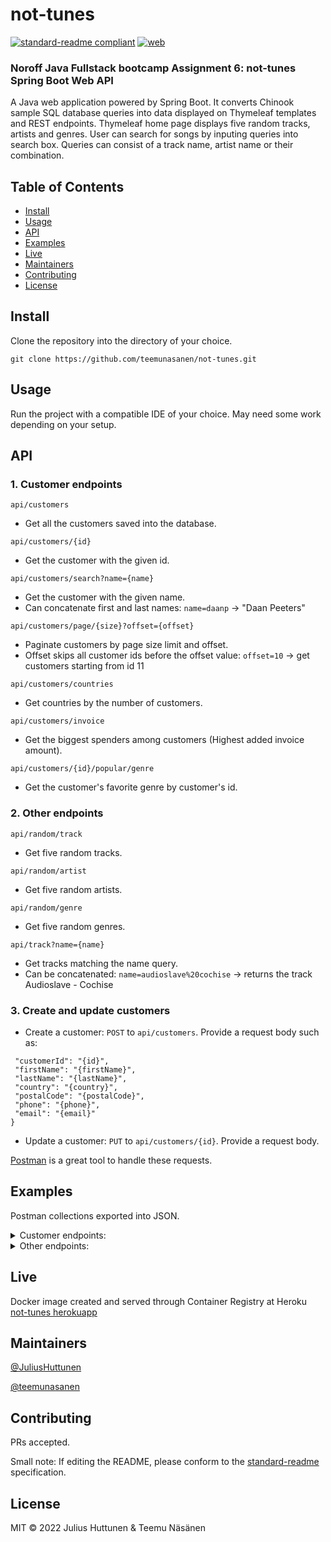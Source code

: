 # not-tunes

[![standard-readme compliant](https://img.shields.io/badge/standard--readme-OK-green.svg?style=flat-square)](https://github.com/RichardLitt/standard-readme)
[![web](https://img.shields.io/static/v1?logo=icloud&message=Online&label=web&color=success)](https://not-tunes.herokuapp.com/)

### Noroff Java Fullstack bootcamp Assignment 6: not-tunes Spring Boot Web API

A Java web application powered by Spring Boot. It converts Chinook sample SQL database queries into data displayed on Thymeleaf templates and REST endpoints. Thymeleaf home page displays five random tracks, artists and genres. User can search for songs by inputing queries into search box. Queries can consist of a track name, artist name or their combination.

## Table of Contents

- [Install](#install)
- [Usage](#usage)
- [API](#api)
- [Examples](#examples)
- [Live](#live)
- [Maintainers](#maintainers)
- [Contributing](#contributing)
- [License](#license)

## Install

Clone the repository into the directory of your choice.

```
git clone https://github.com/teemunasanen/not-tunes.git
```

## Usage

Run the project with a compatible IDE of your choice. May need some work depending on your setup.

## API

### 1. Customer endpoints

```
api/customers
```
- Get all the customers saved into the database.

```
api/customers/{id}
```
- Get the customer with the given id.

```
api/customers/search?name={name}
```
- Get the customer with the given name.
- Can concatenate first and last names: ``name=daanp`` -> "Daan Peeters"

```
api/customers/page/{size}?offset={offset}
```
- Paginate customers by page size limit and offset.
- Offset skips all customer ids before the offset value: ``offset=10`` -> get customers starting from id 11

```
api/customers/countries
```
- Get countries by the number of customers.

```
api/customers/invoice
```
- Get the biggest spenders among customers (Highest added invoice amount).

```
api/customers/{id}/popular/genre
```
- Get the customer's favorite genre by customer's id.

### 2. Other endpoints

```
api/random/track
```
- Get five random tracks.

```
api/random/artist
```
- Get five random artists.

```
api/random/genre
```
- Get five random genres.

```
api/track?name={name}
```
- Get tracks matching the name query.
- Can be concatenated: ``name=audioslave%20cochise`` -> returns the track Audioslave - Cochise

### 3. Create and update customers

- Create a customer: ``POST`` to ``api/customers``. Provide a request body such as:
````{
 "customerId": "{id}",
 "firstName": "{firstName}",
 "lastName": "{lastName}",
 "country": "{country}",
 "postalCode": "{postalCode}",
 "phone": "{phone}",
 "email": "{email}"
}
````
- Update a customer: ``PUT`` to ``api/customers/{id}``. Provide a request body.

[Postman](https://www.postman.com/) is a great tool to handle these requests.

## Examples

Postman collections exported into JSON.

<details>
<summary>Customer endpoints: </summary>
<br>
 
````{
	"info": {
		"_postman_id": "66263f98-1fdf-43fa-af7a-c62e52894e5c",
		"name": "Customer",
		"schema": "https://schema.getpostman.com/json/collection/v2.1.0/collection.json"
	},
	"item": [
		{
			"name": "Create new customer",
			"request": {
				"method": "POST",
				"header": [
					{
						"key": "Content-Type",
						"value": "application/json",
						"type": "text"
					}
				],
				"body": {
					"mode": "raw",
					"raw": "{\r\n \"customerId\": \"60\",\r\n \"firstName\": \"Julius\",\r\n \"lastName\": \"Huttunen\",\r\n \"country\": \"Finland\",\r\n \"postalCode\": \"00420\",\r\n \"phone\": \"0455314\",\r\n \"email\": \"huttunen@suomi.fi\"\r\n}"
				},
				"url": {
					"raw": "http://localhost:8080/api/customers",
					"protocol": "http",
					"host": [
						"localhost"
					],
					"port": "8080",
					"path": [
						"api",
						"customers"
					]
				}
			},
			"response": []
		},
		{
			"name": "Get all customers",
			"request": {
				"method": "GET",
				"header": [
					{
						"key": "Content-Type",
						"value": "application/json",
						"type": "text"
					}
				],
				"url": {
					"raw": "http://localhost:8080/api/customers",
					"protocol": "http",
					"host": [
						"localhost"
					],
					"port": "8080",
					"path": [
						"api",
						"customers"
					]
				}
			},
			"response": []
		},
		{
			"name": "Get customer by id",
			"request": {
				"method": "GET",
				"header": [
					{
						"key": "Content-Type",
						"value": "application/json",
						"type": "text"
					}
				],
				"url": {
					"raw": "http://localhost:8080/api/customers/1",
					"protocol": "http",
					"host": [
						"localhost"
					],
					"port": "8080",
					"path": [
						"api",
						"customers",
						"1"
					]
				}
			},
			"response": []
		},
		{
			"name": "Get customer by name",
			"request": {
				"method": "GET",
				"header": [
					{
						"key": "Content-Type",
						"value": "application/json",
						"type": "text"
					}
				],
				"url": {
					"raw": "http://localhost:8080/api/customers/search?name=daanpeeters",
					"protocol": "http",
					"host": [
						"localhost"
					],
					"port": "8080",
					"path": [
						"api",
						"customers",
						"search"
					],
					"query": [
						{
							"key": "name",
							"value": "daanpeeters"
						}
					]
				}
			},
			"response": []
		},
		{
			"name": "Paginate customers by limit and offset",
			"request": {
				"method": "GET",
				"header": [
					{
						"key": "Content-Type",
						"value": "application/json",
						"type": "text"
					}
				],
				"url": {
					"raw": "http://localhost:8080/api/customers/page/10?offset=10",
					"protocol": "http",
					"host": [
						"localhost"
					],
					"port": "8080",
					"path": [
						"api",
						"customers",
						"page",
						"10"
					],
					"query": [
						{
							"key": "offset",
							"value": "10"
						}
					]
				}
			},
			"response": []
		},
		{
			"name": "Update customer",
			"request": {
				"method": "PUT",
				"header": [
					{
						"key": "Content-Type",
						"value": "application/json",
						"type": "text"
					}
				],
				"body": {
					"mode": "raw",
					"raw": "{\r\n \"customerId\": \"60\",\r\n \"firstName\": \"Joonas\",\r\n \"lastName\": \"Huttunen\",\r\n \"country\": \"Finland\",\r\n \"postalCode\": \"00420\",\r\n \"phone\": \"045531422\",\r\n \"email\": \"huttunen@suomi.fi\"\r\n}"
				},
				"url": {
					"raw": "http://localhost:8080/api/customers/60",
					"protocol": "http",
					"host": [
						"localhost"
					],
					"port": "8080",
					"path": [
						"api",
						"customers",
						"60"
					]
				}
			},
			"response": []
		},
		{
			"name": "Get countries by the amount of customers",
			"request": {
				"method": "GET",
				"header": [
					{
						"key": "Content-Type",
						"value": "application/json",
						"type": "text"
					}
				],
				"url": {
					"raw": "http://localhost:8080/api/customers/countries",
					"protocol": "http",
					"host": [
						"localhost"
					],
					"port": "8080",
					"path": [
						"api",
						"customers",
						"countries"
					]
				}
			},
			"response": []
		},
		{
			"name": "Get highest spending customers",
			"request": {
				"method": "GET",
				"header": [
					{
						"key": "Content-Type",
						"value": "application/json",
						"type": "text"
					}
				],
				"url": {
					"raw": "http://localhost:8080/api/customers/invoice",
					"protocol": "http",
					"host": [
						"localhost"
					],
					"port": "8080",
					"path": [
						"api",
						"customers",
						"invoice"
					]
				}
			},
			"response": []
		},
		{
			"name": "Get the favorite genre of a customer",
			"request": {
				"method": "GET",
				"header": [
					{
						"key": "Content-Type",
						"value": "application/json",
						"type": "text"
					}
				],
				"url": {
					"raw": "http://localhost:8080/api/customers/1/popular/genre",
					"protocol": "http",
					"host": [
						"localhost"
					],
					"port": "8080",
					"path": [
						"api",
						"customers",
						"1",
						"popular",
						"genre"
					]
				}
			},
			"response": []
		}
	]
}
````
 
</details>


<details>
<summary>Other endpoints: </summary>
<br>
 
 ````{
	"info": {
		"_postman_id": "bb4922c8-192b-4e78-a016-f706dcc8b562",
		"name": "Other",
		"schema": "https://schema.getpostman.com/json/collection/v2.1.0/collection.json"
	},
	"item": [
		{
			"name": "Get 5 random tracks",
			"request": {
				"method": "GET",
				"header": [
					{
						"key": "Content-Type",
						"value": "application/json",
						"type": "text"
					}
				],
				"url": {
					"raw": "http://localhost:8080/api/random/track",
					"protocol": "http",
					"host": [
						"localhost"
					],
					"port": "8080",
					"path": [
						"api",
						"random",
						"track"
					]
				}
			},
			"response": []
		},
		{
			"name": "Get 5 random genres",
			"request": {
				"method": "GET",
				"header": [
					{
						"key": "Content-Type",
						"value": "application/json",
						"type": "text"
					}
				],
				"url": {
					"raw": "http://localhost:8080/api/random/genre",
					"protocol": "http",
					"host": [
						"localhost"
					],
					"port": "8080",
					"path": [
						"api",
						"random",
						"genre"
					]
				}
			},
			"response": []
		},
		{
			"name": "Get 5 random artists",
			"request": {
				"method": "GET",
				"header": [
					{
						"key": "Content-Type",
						"value": "application/json",
						"type": "text"
					}
				],
				"url": {
					"raw": "http://localhost:8080/api/random/artist",
					"protocol": "http",
					"host": [
						"localhost"
					],
					"port": "8080",
					"path": [
						"api",
						"random",
						"artist"
					]
				}
			},
			"response": []
		},
		{
			"name": "Get tracks by artist name or track name",
			"request": {
				"method": "GET",
				"header": [
					{
						"key": "Content-Type",
						"value": "application/json",
						"type": "text"
					}
				],
				"url": {
					"raw": "http://localhost:8080/api/track?name=audioslave g",
					"protocol": "http",
					"host": [
						"localhost"
					],
					"port": "8080",
					"path": [
						"api",
						"track"
					],
					"query": [
						{
							"key": "name",
							"value": "audioslave g"
						}
					]
				}
			},
			"response": []
		}
	]
}
 ````
 
</details>

## Live

Docker image created and served through Container Registry at Heroku [not-tunes herokuapp](https://not-tunes.herokuapp.com/)

## Maintainers

[@JuliusHuttunen](https://github.com/JuliusHuttunen)

[@teemunasanen](https://github.com/teemunasanen)

## Contributing

PRs accepted.

Small note: If editing the README, please conform to the [standard-readme](https://github.com/RichardLitt/standard-readme) specification.

## License

MIT © 2022 Julius Huttunen &amp; Teemu Näsänen
